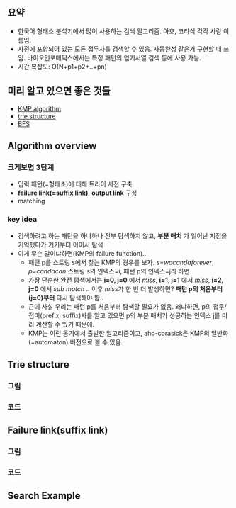 ## 요약
- 한국어 형태소 분석기에서 많이 사용하는 검색 알고리즘. 아호, 코라식 각각 사람 이름임.
- 사전에 포함되어 있는 모든 접두사를 검색할 수 있음. 자동완성 같은거 구현할 때 쓰임. 바이오인포매틱스에서는 특정 패턴의 염기서열 검색 등에 사용 가능.
- 시간 복잡도: O(N+p1+p2+..+pn)
## 미리 알고 있으면 좋은 것들
- [KMP algorithm](https://en.wikipedia.org/wiki/Knuth%E2%80%93Morris%E2%80%93Pratt_algorithm)
- [trie structure](https://en.wikipedia.org/wiki/Trie)
- [BFS](https://en.wikipedia.org/wiki/Breadth-first_search)
## Algorithm overview
### 크게보면 3단계
- 입력 패턴(=형태소)에 대해 트라이 사전 구축
- **failure link(=suffix link)**, **output link** 구성
- matching
### key idea
- 검색하려고 하는 패턴을 하나하나 전부 탐색하지 않고, **부분 매치** 가 일어난 지점을 기억했다가 거기부터 이어서 탐색
- 이게 무슨 말이냐하면(KMP의 failure function)..
  - 패턴 p를 스트링 s에서 찾는 KMP의 경우를 보자. *s=wacandaforever*, *p=candacan* 스트링 s의 인덱스=i, 패턴 p의 인덱스=j라 하면
  - 가장 단순한 완전 탐색에서는 **i=0, j=0** 에서 *miss*, **i=1, j=1** 에서 *miss*, **i=2, j=0** 에서 *sub match* .. 이후 *miss*가 한 번 더 발생하면? **패턴 p의 처음부터(j=0)부터** 다시 탐색해야 함..
  - 근데 사실 우리는 패턴 p를 처음부터 탐색할 필요가 없음. 왜냐하면, p의 접두/접미(prefix, suffix)사를 알고 있으면 p의 부분 매치가 성공하는 인덱스 j를 미리 계산할 수 있기 때문에.
  - KMP는 이런 동기에서 출발한 알고리즘이고, aho-corasick은 KMP의 일반화(=automaton) 버전으로 볼 수 있음. 
## Trie structure
### 그림
### 코드
## Failure link(suffix link)
### 그림
### 코드
## Search Example


